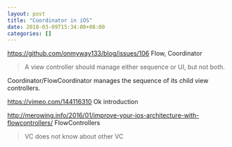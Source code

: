 ```yaml
---
layout: post
title: "Coordinator in iOS"
date: 2018-03-09T15:34:00+08:00
categories: []
---
```


https://github.com/onmyway133/blog/issues/106
Flow, Coordinator

> A view controller should manage either sequence or UI, but not both.

Coordinator/FlowCoordinator manages the sequence of its child view controllers.



https://vimeo.com/144116310
Ok introduction



http://merowing.info/2016/01/improve-your-ios-architecture-with-flowcontrollers/
FlowControllers

> VC does not know about other VC
